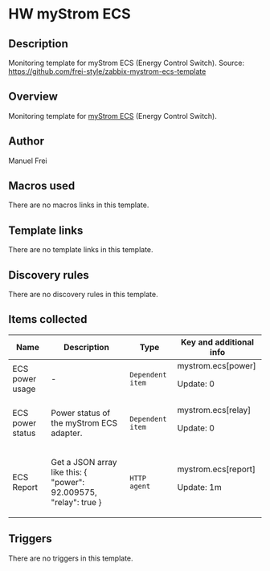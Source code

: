 # HW myStrom ECS

## Description

Monitoring template for myStrom ECS (Energy Control Switch). Source: https://github.com/frei-style/zabbix-mystrom-ecs-template

## Overview

Monitoring template for [myStrom ECS](https://mystrom.ch/) (Energy Control Switch).

## Author

Manuel Frei

## Macros used

There are no macros links in this template.

## Template links

There are no template links in this template.

## Discovery rules

There are no discovery rules in this template.

## Items collected

|Name|Description|Type|Key and additional info|
|----|-----------|----|----|
|ECS power usage|<p>-</p>|`Dependent item`|mystrom.ecs[power]<p>Update: 0</p>|
|ECS power status|<p>Power status of the myStrom ECS adapter.</p>|`Dependent item`|mystrom.ecs[relay]<p>Update: 0</p>|
|ECS Report|<p>Get a JSON array like this: { "power": 92.009575, "relay": true }</p>|`HTTP agent`|mystrom.ecs[report]<p>Update: 1m</p>|
## Triggers

There are no triggers in this template.

